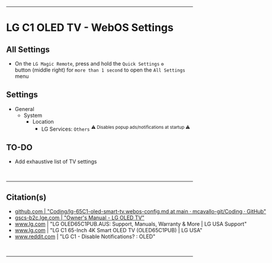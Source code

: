<!-- ------------------------------------------------------------ -->
<!-- https://github.com/mcavallo-git/Coding/blob/main/smarthome/lg/lg-65C1-oled-smart-tv.webos-config.md -->
<!-- ------------------------------------------------------------ -->

<div style="white-space:nowrap;">

<hr />

# LG C1 OLED TV - WebOS Settings

## All Settings
- On the `LG Magic Remote`, press and hold the `Quick Settings` `⚙️` button (middle right) for `more than 1 second` to open the `All Settings` menu

## Settings
- General
  - System
    - Location
      - LG Services: `Others`  <sup>⚠️ Disables popup ads/notifications at startup ⚠️</sup>

## TO-DO
- Add exhaustive list of TV settings

<br /><hr />

## Citation(s)
- <a href="https://github.com/mcavallo-git/Coding/blob/main/smarthome/lg/lg-65C1-oled-smart-tv.webos-config.md">github.com  |  "Coding/lg-65C1-oled-smart-tv.webos-config.md at main · mcavallo-git/Coding · GitHub"</a>
- <a href="https://gscs-b2c.lge.com/downloadFile?fileId=YRXKPN5ecCkAiOv6rHKKQ">gscs-b2c.lge.com  |  "Owner's Manual - LG OLED TV"</a>
- <a href="https://www.lg.com/us/support/product/lg-OLED65C1PUB.AUS">www.lg.com  |  "LG OLED65C1PUB.AUS: Support, Manuals, Warranty & More | LG USA Support"</a>
- <a href="https://www.lg.com/us/tvs/lg-oled65c1pub-oled-4k-tv">www.lg.com  |  "LG C1 65-Inch 4K Smart OLED TV (OLED65C1PUB) | LG USA"</a>
- <a href="https://www.reddit.com/r/OLED/comments/xa1id5/lg_c1_disable_notifications/">www.reddit.com  |  "LG C1 - Disable Notifications? : OLED"</a>

<br /><hr />

</div>